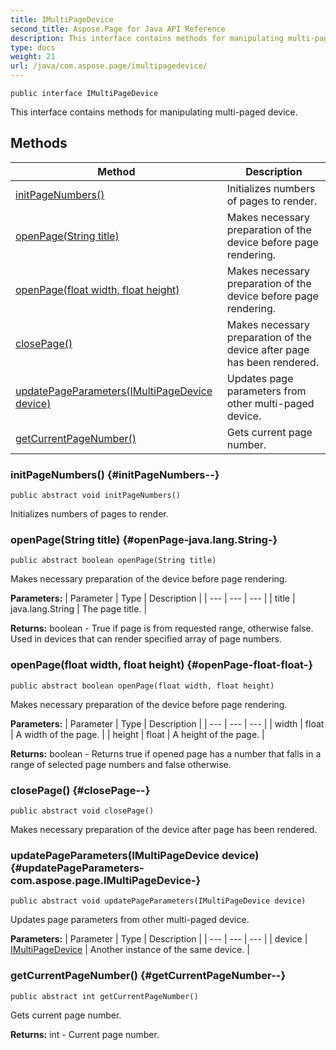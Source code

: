 ```yaml
---
title: IMultiPageDevice
second_title: Aspose.Page for Java API Reference
description: This interface contains methods for manipulating multi-paged device.
type: docs
weight: 21
url: /java/com.aspose.page/imultipagedevice/
---
```

```
public interface IMultiPageDevice
```

This interface contains methods for manipulating multi-paged device.
## Methods

| Method | Description |
| --- | --- |
| [initPageNumbers()](#initPageNumbers--) | Initializes numbers of pages to render. |
| [openPage(String title)](#openPage-java.lang.String-) | Makes necessary preparation of the device before page rendering. |
| [openPage(float width, float height)](#openPage-float-float-) | Makes necessary preparation of the device before page rendering. |
| [closePage()](#closePage--) | Makes necessary preparation of the device after page has been rendered. |
| [updatePageParameters(IMultiPageDevice device)](#updatePageParameters-com.aspose.page.IMultiPageDevice-) | Updates page parameters from other multi-paged device. |
| [getCurrentPageNumber()](#getCurrentPageNumber--) | Gets current page number. |
### initPageNumbers() {#initPageNumbers--}
```
public abstract void initPageNumbers()
```


Initializes numbers of pages to render.

### openPage(String title) {#openPage-java.lang.String-}
```
public abstract boolean openPage(String title)
```


Makes necessary preparation of the device before page rendering.

**Parameters:**
| Parameter | Type | Description |
| --- | --- | --- |
| title | java.lang.String | The page title. |

**Returns:**
boolean - True if page is from requested range, otherwise false. Used in devices that can render specified array of page numbers.
### openPage(float width, float height) {#openPage-float-float-}
```
public abstract boolean openPage(float width, float height)
```


Makes necessary preparation of the device before page rendering.

**Parameters:**
| Parameter | Type | Description |
| --- | --- | --- |
| width | float | A width of the page. |
| height | float | A height of the page. |

**Returns:**
boolean - Returns true if opened page has a number that falls in a range of selected page numbers and false otherwise.
### closePage() {#closePage--}
```
public abstract void closePage()
```


Makes necessary preparation of the device after page has been rendered.

### updatePageParameters(IMultiPageDevice device) {#updatePageParameters-com.aspose.page.IMultiPageDevice-}
```
public abstract void updatePageParameters(IMultiPageDevice device)
```


Updates page parameters from other multi-paged device.

**Parameters:**
| Parameter | Type | Description |
| --- | --- | --- |
| device | [IMultiPageDevice](../../com.aspose.page/imultipagedevice) | Another instance of the same device. |

### getCurrentPageNumber() {#getCurrentPageNumber--}
```
public abstract int getCurrentPageNumber()
```


Gets current page number.

**Returns:**
int - Current page number.
